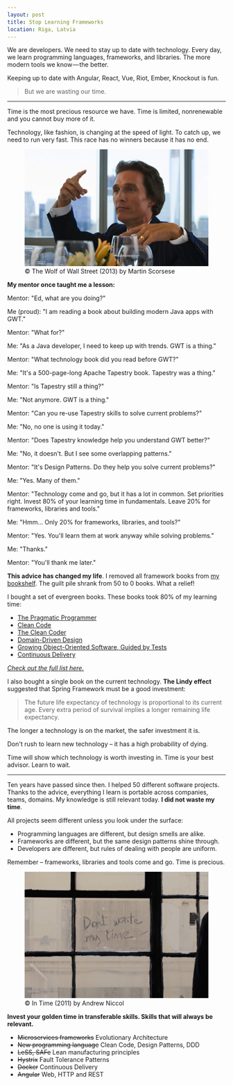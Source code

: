 ```yaml
---
layout: post
title: Stop Learning Frameworks
location: Riga, Latvia
---
```



We are developers. We need to stay up to date with technology. Every day, we learn programming languages, frameworks, and libraries. The more modern tools we know — the better.

Keeping up to date with Angular, React, Vue, Riot, Ember, Knockout is fun. 

> But we are wasting our time.
 
---

Time is the most precious resource we have. Time is limited, nonrenewable and you cannot buy more of it.

Technology, like fashion, is changing at the speed of light. To catch up, we need to run very fast. This race has no winners because it has no end.

<figure>
<img src="/images/wolf.jpg">
<figcaption>© The Wolf of Wall Street (2013) by Martin Scorsese</figcaption>
</figure>

**My mentor once taught me a lesson:**


Mentor: "Ed, what are you doing?"

Me (proud): "I am reading a book about building modern Java apps with GWT."

Mentor: "What for?"

Me: "As a Java developer, I need to keep up with trends. GWT is a thing."

Mentor: "What technology book did you read before GWT?"

Me: "It's a 500-page-long Apache Tapestry book. Tapestry was a thing."

Mentor: "Is Tapestry still a thing?"

Me: "Not anymore. GWT is a thing."

Mentor: "Can you re-use Tapestry skills to solve current problems?"

Me: "No, no one is using it today."

Mentor: "Does Tapestry knowledge help you understand GWT better?"

Me: "No, it doesn't. But I see some overlapping patterns."

Mentor: "It's Design Patterns. Do they help you solve current problems?"

Me: "Yes. Many of them." 

Mentor: "Technology come and go, but it has a lot in common. Set priorities right. Invest 80% of your learning time in fundamentals. Leave 20% for frameworks, libraries and tools."

Me: "Hmm... Only 20% for frameworks, libraries, and tools?"

Mentor: "Yes. You'll learn them at work anyway while solving problems."

Me: "Thanks."

Mentor: "You'll thank me later."

**This advice has changed my life**. I removed all framework books from [my bookshelf](https://www.goodreads.com/eduardsi). The guilt pile shrank from 50 to 0 books. What a relief!

I bought a set of evergreen books. These books took 80% of my learning time:
- [The Pragmatic Programmer](https://www.amazon.com/gp/product/020161622X/?tag=mustr-20)
- [Clean Code](https://www.amazon.com/gp/product/0132350882/?tag=mustr-20)
- [The Clean Coder](https://www.amazon.com/gp/product/0137081073/?tag=mustr-20)
- [Domain-Driven Design](https://www.amazon.com/gp/product/0321125215/?tag=mustr-20)
- [Growing Object-Oriented Software, Guided by Tests](https://www.amazon.com/gp/product/0321503627/?tag=mustr-20)
- [Continuous Delivery](https://www.amazon.com/gp/product/0321601912/?tag=mustr-20)

*[Check out the full list here.](/2019/03/17/the-best-books-all-software-developers-must-read/)*

I also bought a single book on the current technology. **The Lindy effect** suggested that Spring Framework must be a good investment:

> The future life expectancy of technology is proportional to its current age. Every extra period of survival implies a longer remaining life expectancy.

The longer a technology is on the market, the safer investment it is. 

Don't rush to learn new technology – it has a high probability of dying. 

Time will show which technology is worth investing in. Time is your best advisor. Learn to wait.

---

Ten years have passed since then. I helped 50 different software projects. Thanks to the advice, everything I learn is portable across companies, teams, domains. My knowledge is still relevant today. **I did not waste my time**.

All projects seem different unless you look under the surface:
- Programming languages are different, but design smells are alike.
- Frameworks are different, but the same design patterns shine through.
- Developers are different, but rules of dealing with people are uniform.

Remember – frameworks, libraries and tools come and go. Time is precious.

<figure>
<img src="/images/intime.png">
<figcaption>© In Time (2011) by Andrew Niccol</figcaption>
</figure>

**Invest your golden time in transferable skills. Skills that will always be relevant.**

- ~~Microservices frameworks~~ Evolutionary Architecture
- ~~New programming language~~ Clean Code, Design Patterns, DDD
- ~~LeSS, SAFe~~ Lean manufacturing principles
- ~~Hystrix~~ Fault Tolerance Patterns
- ~~Docker~~ Continuous Delivery
- ~~Angular~~ Web, HTTP and REST
